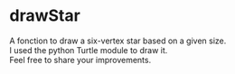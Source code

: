 # drawStar
A fonction to draw a six-vertex star based on a given size.<br>
I used the python Turtle module to draw it.<br>
Feel free to share your improvements.<br>
